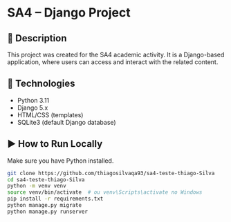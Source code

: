 # SA4 – Django Project

## 📌 Description

This project was created for the SA4 academic activity. It is a Django-based application, where users can access and interact with the related content.

## 🚀 Technologies

- Python 3.11
- Django 5.x
- HTML/CSS (templates)
- SQLite3 (default Django database)

## ▶️ How to Run Locally

Make sure you have Python installed.

```bash
git clone https://github.com/thiagosilvaqa93/sa4-teste-thiago-Silva
cd sa4-teste-thiago-Silva
python -m venv venv
source venv/bin/activate  # ou venv\Scripts\activate no Windows
pip install -r requirements.txt
python manage.py migrate
python manage.py runserver
